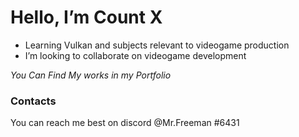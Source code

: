 # Hello, I’m Count X
- Learning Vulkan and subjects relevant to videogame production
- I’m looking to collaborate on videogame development

*You Can Find My works in my Portfolio*

### Contacts

You can reach me best on discord @Mr.Freeman #6431
